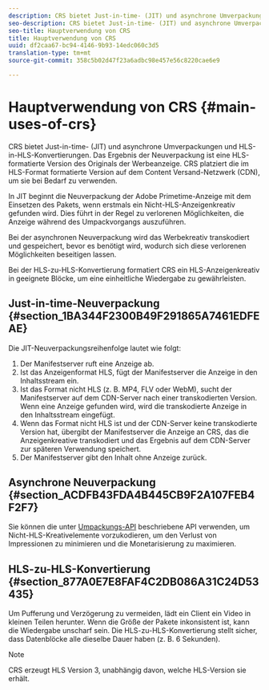 ```yaml
---
description: CRS bietet Just-in-time- (JIT) und asynchrone Umverpackungen und HLS-in-HLS-Konvertierungen. Das Ergebnis der Neuverpackung ist eine HLS-formatierte Version des Originals der Werbeanzeige. CRS platziert die im HLS-Format formatierte Version auf dem Content Versand-Netzwerk (CDN), um sie bei Bedarf zu verwenden.
seo-description: CRS bietet Just-in-time- (JIT) und asynchrone Umverpackungen und HLS-in-HLS-Konvertierungen. Das Ergebnis der Neuverpackung ist eine HLS-formatierte Version des Originals der Werbeanzeige. CRS platziert die im HLS-Format formatierte Version auf dem Content Versand-Netzwerk (CDN), um sie bei Bedarf zu verwenden.
seo-title: Hauptverwendung von CRS
title: Hauptverwendung von CRS
uuid: df2caa67-bc94-4146-9b93-14edc060c3d5
translation-type: tm+mt
source-git-commit: 358c5b02d47f23a6adbc98e457e56c8220cae6e9

---
```



# Hauptverwendung von CRS {#main-uses-of-crs}

CRS bietet Just-in-time- (JIT) und asynchrone Umverpackungen und HLS-in-HLS-Konvertierungen. Das Ergebnis der Neuverpackung ist eine HLS-formatierte Version des Originals der Werbeanzeige. CRS platziert die im HLS-Format formatierte Version auf dem Content Versand-Netzwerk (CDN), um sie bei Bedarf zu verwenden.

In JIT beginnt die Neuverpackung der Adobe Primetime-Anzeige mit dem Einsetzen des Pakets, wenn erstmals ein Nicht-HLS-Anzeigenkreativ gefunden wird. Dies führt in der Regel zu verlorenen Möglichkeiten, die Anzeige während des Umpackvorgangs auszuführen.

Bei der asynchronen Neuverpackung wird das Werbekreativ transkodiert und gespeichert, bevor es benötigt wird, wodurch sich diese verlorenen Möglichkeiten beseitigen lassen.

Bei der HLS-zu-HLS-Konvertierung formatiert CRS ein HLS-Anzeigenkreativ in geeignete Blöcke, um eine einheitliche Wiedergabe zu gewährleisten.

## Just-in-time-Neuverpackung {#section_1BA344F2300B49F291865A7461EDFEAE}

Die JIT-Neuverpackungsreihenfolge lautet wie folgt:

1. Der Manifestserver ruft eine Anzeige ab.
1. Ist das Anzeigenformat HLS, fügt der Manifestserver die Anzeige in den Inhaltsstream ein.
1. Ist das Format nicht HLS (z. B. MP4, FLV oder WebM), sucht der Manifestserver auf dem CDN-Server nach einer transkodierten Version. Wenn eine Anzeige gefunden wird, wird die transkodierte Anzeige in den Inhaltsstream eingefügt.
1. Wenn das Format nicht HLS ist und der CDN-Server keine transkodierte Version hat, übergibt der Manifestserver die Anzeige an CRS, das die Anzeigenkreative transkodiert und das Ergebnis auf dem CDN-Server zur späteren Verwendung speichert.
1. Der Manifestserver gibt den Inhalt ohne Anzeige zurück.

## Asynchrone Neuverpackung {#section_ACDFB43FDA4B445CB9F2A107FEB4F2F7}

Sie können die unter [Umpackungs-API](../creative-repackaging-service/api-repackage.md) beschriebene API verwenden, um Nicht-HLS-Kreativelemente vorzukodieren, um den Verlust von Impressionen zu minimieren und die Monetarisierung zu maximieren.

## HLS-zu-HLS-Konvertierung {#section_877A0E7E8FAF4C2DB086A31C24D53435}

Um Pufferung und Verzögerung zu vermeiden, lädt ein Client ein Video in kleinen Teilen herunter. Wenn die Größe der Pakete inkonsistent ist, kann die Wiedergabe unscharf sein. Die HLS-zu-HLS-Konvertierung stellt sicher, dass Datenblöcke alle dieselbe Dauer haben (z. B. 6 Sekunden).

>[!NOTE]
>
>CRS erzeugt HLS Version 3, unabhängig davon, welche HLS-Version sie erhält.